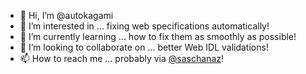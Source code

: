 - 👋 Hi, I’m @autokagami
- 👀 I’m interested in ... fixing web specifications automatically!
- 🌱 I’m currently learning ... how to fix them as smoothly as possible!
- 💞️ I’m looking to collaborate on ... better Web IDL validations!
- 📫 How to reach me ... probably via [@saschanaz](https://github.com/saschanaz)!

<!---
autokagami/autokagami is a ✨ special ✨ repository because its `README.md` (this file) appears on your GitHub profile.
You can click the Preview link to take a look at your changes.
--->
